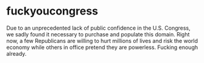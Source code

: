 # fuckyoucongress

Due to an unprecedented lack of public confidence in the U.S. Congress, we sadly found it necessary to purchase and populate this domain. Right now, a few Republicans are willing to hurt millions of lives and risk the world economy while others in office pretend they are powerless. Fucking enough already.
